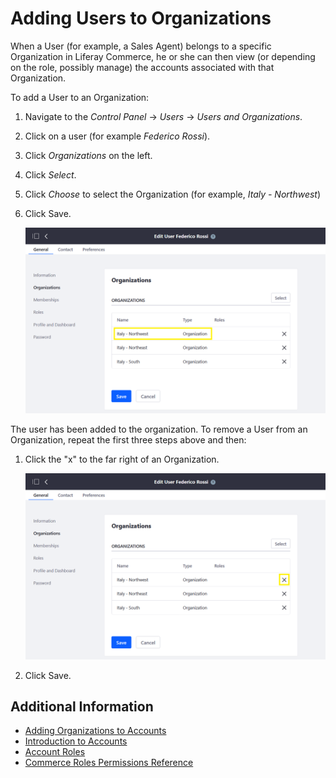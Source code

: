 # Adding Users to Organizations

When a User (for example, a Sales Agent) belongs to a specific Organization in Liferay Commerce, he or she can then view (or depending on the role, possibly manage) the accounts associated with that Organization.

To add a User to an Organization:

1. Navigate to the _Control Panel_ → _Users_ → _Users and Organizations_.
1. Click on a user (for example _Federico Rossi_).
1. Click _Organizations_ on the left.
1. Click _Select_.
1. Click _Choose_ to select the Organization (for example, _Italy - Northwest_)
1. Click Save.

    ![Adding Users to Organizations in the Control Panel](./adding-users-to-organizations/images/01.png)

The user has been added to the organization. To remove a User from an Organization, repeat the first three steps above and then:

1. Click the "x" to the far right of an Organization.

    ![Removing Users from Organizations in the Control Panel](./adding-users-to-organizations/images/02.png)

1. Click Save.

## Additional Information

-   [Adding Organizations to Accounts](../account-management/adding-organizations-to-accounts.md)
-   [Introduction to Accounts](../account-management/introduction-to-accounts.md)
-   [Account Roles](../account-management/account-roles.md)
-   [Commerce Roles Permissions Reference](../account-management/commerce-roles-permissions-reference.md)
